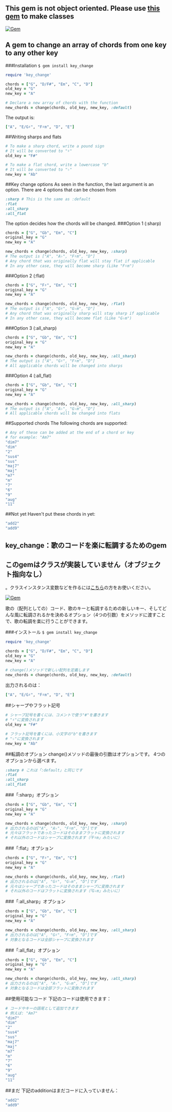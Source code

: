 ## This gem is not object oriented. Please use <a href="https://github.com/gazayas/musician">this gem</a> to make classes

[![Gem](https://img.shields.io/gem/v/key_change.svg?style=plastic)](https://rubygems.org/gems/key_change)

## A gem to change an array of chords from one key to any other key

###Installation
`$ gem install key_change`

```ruby
require 'key_change'

chords = ["G", "D/F#", "Em", "C", "D"]
old_key = "G"
new_key = "A"

# Declare a new array of chords with the function
new_chords = change(chords, old_key, new_key, :default)
```
The output is:
```ruby
["A", "E/G♯", "F♯m", "D", "E"]
```

##Writing sharps and flats
```ruby
# To make a sharp chord, write a pound sign
# It will be converted to "♯"
old_key = "F#"

# To make a flat chord, write a lowercase "b"
# It will be converted to "♭"
new_key = "Ab"
```

##Key change options
As seen in the function, the last argument is an option.
There are 4 options that can be chosen from
```ruby
:sharp # This is the same as :default
:flat
:all_sharp
:all_flat
```

The option decides how the chords will be changed.
###Option 1 (:sharp)
```ruby
chords = ["G", "Gb", "Em", "C"]
original_key = "G"
new_key = "A"

new_chords = change(chords, old_key, new_key, :sharp)
# The output is ["A", "A♭", "F♯m", "D"]
# Any chord that was originally flat will stay flat if applicable
# In any other case, they will become sharp (Like "F♯m")
```

###Option 2 (:flat)
```ruby
chords = ["G", "F♯", "Em", "C"]
original_key = "G"
new_key = "A"

new_chords = change(chords, old_key, new_key, :flat)
# The output is ["A", "G♯", "G♭m", "D"]
# Any chord that was originally sharp will stay sharp if applicable
# In any other case, they will become flat (Like "G♭m")
```

###Option 3 (:all_sharp)
```ruby
chords = ["G", "Gb", "Em", "C"]
original_key = "G"
new_key = "A"

new_chords = change(chords, old_key, new_key, :all_sharp)
# The output is ["A", "G♯", "F♯m", "D"]
# All applicable chords will be changed into sharps
```

###Option 4 (:all_flat)
```ruby
chords = ["G", "Gb", "Em", "C"]
original_key = "G"
new_key = "A"

new_chords = change(chords, old_key, new_key, :all_sharp)
# The output is ["A", "A♭", "G♭m", "D"]
# All applicable chords will be changed into flats
```

##Supported chords
The following chords are supported:
```ruby
# Any of these can be added at the end of a chord or key
# for example: "Am7"
"dim7"
"dim"
"2"
"sus4"
"sus"
"maj7"
"maj"
"m7"
"m"
"7"
"6"
"9"
"aug"
"11"
```
##Not yet
Haven't put these chords in yet:
```ruby
"add2"
"add9"
```

## key_change：歌のコードを楽に転調するためのgem
## このgemはクラスが実装していません（オブジェクト指向なし）
。クラスインスタンス変数などを作るには<a href="https://github.com/gazayas/musician">こちら</a>の方をお使いください。

[![Gem](https://img.shields.io/gem/v/key_change.svg?style=plastic)](https://rubygems.org/gems/key_change)

歌の（配列としての）コード、歌のキーと転調するための新しいキー、そしてどんな風に転調されるかを決めるオプション（4つの引数）をメソッドに渡すことで、歌の転調を楽に行うことができます。

###インストール
`$ gem install key_change`

```ruby
require 'key_change'

chords = ["G", "D/F#", "Em", "C", "D"]
old_key = "G"
new_key = "A"

# change()メソッドで新しい配列を定義します
new_chords = change(chords, old_key, new_key, :default)
```
出力されるのは：
```ruby
["A", "E/G♯", "F♯m", "D", "E"]
```

##シャープやフラット記号
```ruby
# シャープ記号を書くには、コメントで使う"#"を書きます
# "♯"に変換されます
old_key = "F#"

# フラット記号を書くには、小文字の"b"を書きます
# "♭"に変換されます
new_key = "Ab"
```

##転調のオプション
change()メソッドの最後の引数はオプションです。
4つのオプションから選べます。
```ruby
:sharp # これは「:default」と同じです
:flat
:all_sharp
:all_flat
```

###「:sharp」オプション
```ruby
chords = ["G", "Gb", "Em", "C"]
original_key = "G"
new_key = "A"

new_chords = change(chords, old_key, new_key, :sharp)
# 出力されるのは["A", "A♭", "F♯m", "D"]です
# 元々はフラットであったコードはそのままフラットに変換されます
# それ以外のコードはシャープに変換されます（「F♯m」みたいに）
```

###「:flat」オプション
```ruby
chords = ["G", "F♯", "Em", "C"]
original_key = "G"
new_key = "A"

new_chords = change(chords, old_key, new_key, :flat)
# 出力されるのは["A", "G♯", "G♭m", "D"]です
# 元々はシャープであったコードはそのままシャープに変換されます
# それ以外のコードはフラットに変換されます（「G♭m」みたいに）
```

###「:all_sharp」オプション
```ruby
chords = ["G", "Gb", "Em", "C"]
original_key = "G"
new_key = "A"

new_chords = change(chords, old_key, new_key, :all_sharp)
# 出力されるのは["A", "G♯", "F♯m", "D"]です
# 対象となるコードは全部シャープに変換されます
```

###「:all_flat」オプション
```ruby
chords = ["G", "Gb", "Em", "C"]
original_key = "G"
new_key = "A"

new_chords = change(chords, old_key, new_key, :all_sharp)
# 出力されるのは["A", "A♭", "G♭m", "D"]です
# 対象となるコードは全部フラットに変換されます
```

##使用可能なコード
下記のコードは使用できます：
```ruby
# コードやキーの語尾として追加できます
# 例えば: "Am7"
"dim7"
"dim"
"2"
"sus4"
"sus"
"maj7"
"maj"
"m7"
"m"
"7"
"6"
"9"
"aug"
"11"
```
##まだ
下記のadditionはまだコードに入っていません：
```ruby
"add2"
"add9"
```
